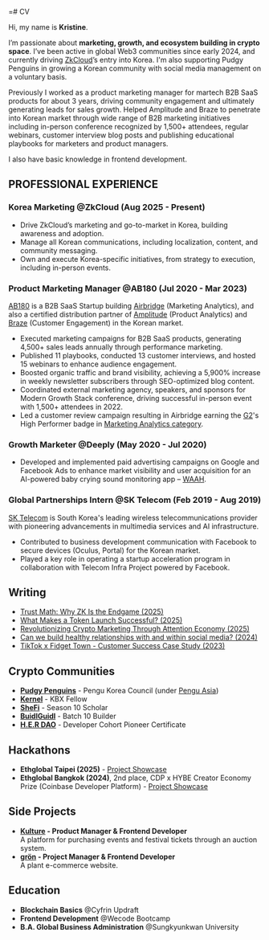 =# CV

Hi, my name is **Kristine**.

I’m passionate about **marketing, growth, and ecosystem building in crypto space**.
I’ve been active in global Web3 communities since early 2024, and currently driving [ZkCloud](https://x.com/thezkcloud)’s entry into Korea. I'm also supporting Pudgy Penguins in growing a Korean community with social media management on a voluntary basis.

Previously I worked as a product marketing manager for martech B2B SaaS products for about 3 years, driving community engagement and ultimately generating leads for sales growth. Helped Amplitude and Braze to penetrate into Korean market through wide range of B2B marketing initiatives including in-person conference recognized by 1,500+ attendees, regular webinars, customer interview blog posts and publishing educational playbooks for marketers and product managers.

I also have basic knowledge in frontend development.


## PROFESSIONAL EXPERIENCE
### Korea Marketing @ZkCloud (Aug 2025 - Present)
* Drive ZkCloud’s marketing and go-to-market in Korea, building awareness and adoption.
* Manage all Korean communications, including localization, content, and community messaging.
* Own and execute Korea-specific initiatives, from strategy to execution, including in-person events.

### Product Marketing Manager @AB180 (Jul 2020 - Mar 2023)
[AB180](https://ab180.co/en) is a B2B SaaS Startup building [Airbridge](https://www.airbridge.io/) (Marketing Analytics), and also a certified distribution partner of [Amplitude](https://amplitude.com/) (Product Analytics) and [Braze](https://www.braze.com/) (Customer Engagement) in the Korean market.
- Executed marketing campaigns for B2B SaaS products, generating 4,500+ sales leads annually through performance marketing.
- Published 11 playbooks, conducted 13 customer interviews, and hosted 15 webinars to enhance audience engagement.
- Boosted organic traffic and brand visibility, achieving a 5,900% increase in weekly newsletter subscribers through SEO-optimized blog content.
- Coordinated external marketing agency, speakers, and sponsors for Modern Growth Stack conference, driving successful in-person event with 1,500+ attendees in 2022.
- Led a customer review campaign resulting in Airbridge earning the [G2](https://www.g2.com/products/airbridge/)'s High Performer badge in [Marketing Analytics category](https://www.g2.com/categories/marketing-analytics#grid).

### Growth Marketer @Deeply (May 2020 - Jul 2020)
- Developed and implemented paid advertising campaigns on Google and Facebook Ads to enhance market visibility and user acquisition for an AI-powered baby crying sound monitoring app – [WAAH](https://www.koreatechdesk.com/deeply-brings-ai-voice-analysis-technology-to-monitor-babys-cries/).

### Global Partnerships Intern @SK Telecom (Feb 2019 - Aug 2019)
[SK Telecom](https://www.sktelecom.com/index_en.html) is South Korea's leading wireless telecommunications provider with pioneering advancements in multimedia services and AI infrastructure.
- Contributed to business development communication with Facebook to secure devices (Oculus, Portal) for the Korean market.
- Played a key role in operating a startup acceleration program in collaboration with Telecom Infra Project powered by Facebook.


## Writing
- [Trust Math: Why ZK Is the Endgame (2025)](https://brewingthoughts.substack.com/p/why-zk)
- [What Makes a Token Launch Successful? (2025)](https://open.substack.com/pub/brewingthoughts/p/successful-tges)
- [Revolutionizing Crypto Marketing Through Attention Economy (2025)](https://open.substack.com/pub/brewingthoughts/p/kaito-yaps)
- [Can we build healthy relationships with and within social media? (2024)](https://brewingthoughts.substack.com/p/decentralized-social)
- [TikTok x Fidget Town - Customer Success Case Study (2023)](https://www.airbridge.io/case-studies/fidgettown)

## Crypto Communities
- **[Pudgy Penguins](https://www.pudgypenguins.com/)** - Pengu Korea Council (under [Pengu Asia](https://pengu.asia/))
- **[Kernel](https://www.kernel.community)** - KBX Fellow
- **[SheFi](https://www.shefi.org)** - Season 10 Scholar
- **[BuidlGuidl](https://buidlguidl.com)** - Batch 10 Builder
- **[H.E.R DAO](https://www.her-dao.xyz/road-to-devcon)** - Developer Cohort Pioneer Certificate

## Hackathons
- **Ethglobal Taipei (2025)** - [Project Showcase](https://ethglobal.com/showcase/vib3-zhfj8)
- **Ethglobal Bangkok (2024)**, 2nd place, CDP x HYBE Creator Economy Prize (Coinbase Developer Platform) - [Project Showcase](https://ethglobal.com/showcase/dott-v5jsp)

## Side Projects
- **[Kulture](https://github.com/7amtea/kulture) - Product Manager & Frontend Developer**\
  A platform for purchasing events and festival tickets through an auction system.
- **[grön](https://github.com/7amtea/gron) - Project Manager & Frontend Developer**\
  A plant e-commerce website.

## Education
- **Blockchain Basics** @Cyfrin Updraft
- **Frontend Development** @Wecode Bootcamp
- **B.A. Global Business Administration** @Sungkyunkwan University
